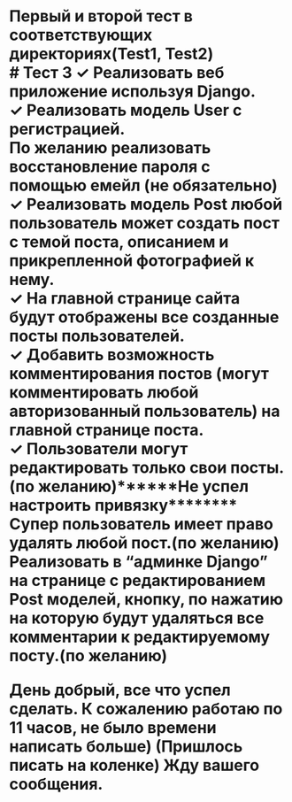 <h1>Первый и второй тест в соответствующих директориях(Test1, Test2)</h><br>
# Тест 3
✓ Реализовать веб приложение используя Django.<br>
✓ Реализовать модель User с регистрацией.<br>
По желанию реализовать восстановление пароля с помощью емейл (не обязательно)<br>
✓ Реализовать модель Post любой пользователь может создать пост с темой поста, описанием и прикрепленной фотографией к нему.<br>
✓ На главной странице сайта будут отображены все созданные посты пользователей.<br>
✓ Добавить возможность комментирования постов (могут комментировать любой авторизованный пользователь) на главной странице поста.<br>
✓ Пользователи могут редактировать только свои посты.(по желанию)******Не успел настроить привязку********<br>
Супер пользователь имеет право удалять любой пост.(по желанию)<br>
Реализовать  в “админке Django” на странице с редактированием Post моделей, кнопку, по нажатию на которую будут удаляться все комментарии к редактируемому посту.(по желанию)

День добрый, все что успел сделать.
К сожалению работаю по 11 часов, не было времени написать больше)
(Пришлось писать на коленке)
Жду вашего сообщения.

